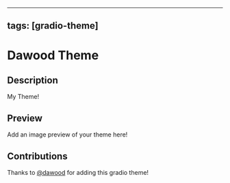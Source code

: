 
---
tags: [gradio-theme]
---

# Dawood Theme

## Description

My Theme!

## Preview

Add an image preview of your theme here!


## Contributions

Thanks to [@dawood](https://huggingface.co/dawood) for adding this gradio theme!
